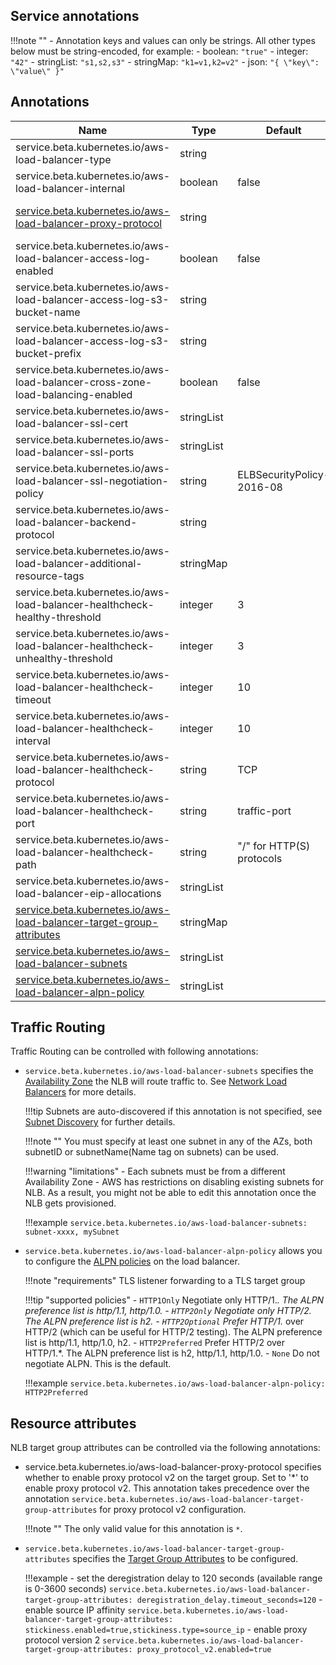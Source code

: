 ## Service annotations

!!!note ""
    - Annotation keys and values can only be strings. All other types below must be string-encoded, for example:
        - boolean: `"true"`
        - integer: `"42"`
        - stringList: `"s1,s2,s3"`
        - stringMap: `"k1=v1,k2=v2"`
        - json: `"{ \"key\": \"value\" }"`

## Annotations
| Name                                                                           | Type       | Default                   | Notes                  |
|--------------------------------------------------------------------------------|------------|---------------------------|------------------------|
| service.beta.kubernetes.io/aws-load-balancer-type                              | string     |                           |                        |
| service.beta.kubernetes.io/aws-load-balancer-internal                          | boolean    | false                     |                        |
| [service.beta.kubernetes.io/aws-load-balancer-proxy-protocol](#proxy-protocol-v2)                 | string     |        | Set to `"*"` to enable |
| service.beta.kubernetes.io/aws-load-balancer-access-log-enabled                | boolean    | false                     |                        |
| service.beta.kubernetes.io/aws-load-balancer-access-log-s3-bucket-name         | string     |                           |                        |
| service.beta.kubernetes.io/aws-load-balancer-access-log-s3-bucket-prefix       | string     |                           |                        |
| service.beta.kubernetes.io/aws-load-balancer-cross-zone-load-balancing-enabled | boolean    | false                     |                        |
| service.beta.kubernetes.io/aws-load-balancer-ssl-cert                          | stringList |                           |                        |
| service.beta.kubernetes.io/aws-load-balancer-ssl-ports                         | stringList |                           |                        |
| service.beta.kubernetes.io/aws-load-balancer-ssl-negotiation-policy            | string     | ELBSecurityPolicy-2016-08 |                        |
| service.beta.kubernetes.io/aws-load-balancer-backend-protocol                  | string     |                           |                        |
| service.beta.kubernetes.io/aws-load-balancer-additional-resource-tags          | stringMap  |                           |                        |
| service.beta.kubernetes.io/aws-load-balancer-healthcheck-healthy-threshold     | integer    | 3                         |                        |
| service.beta.kubernetes.io/aws-load-balancer-healthcheck-unhealthy-threshold   | integer    | 3                         |                        |
| service.beta.kubernetes.io/aws-load-balancer-healthcheck-timeout               | integer    | 10                        |                        |
| service.beta.kubernetes.io/aws-load-balancer-healthcheck-interval              | integer    | 10                        |                        |
| service.beta.kubernetes.io/aws-load-balancer-healthcheck-protocol              | string     | TCP                       |                        |
| service.beta.kubernetes.io/aws-load-balancer-healthcheck-port                  | string     | traffic-port              |                        |
| service.beta.kubernetes.io/aws-load-balancer-healthcheck-path                  | string     | "/" for HTTP(S) protocols |                        |
| service.beta.kubernetes.io/aws-load-balancer-eip-allocations                   | stringList |                           |                        |
| [service.beta.kubernetes.io/aws-load-balancer-target-group-attributes](#target-group-attributes)  | stringMap  |        |                        |
| [service.beta.kubernetes.io/aws-load-balancer-subnets](#subnets)              | stringList  |                           |                        |
| [service.beta.kubernetes.io/aws-load-balancer-alpn-policy](#alpn-policy)      | stringList  |                           |                        |


## Traffic Routing
Traffic Routing can be controlled with following annotations:

- <a name="subnets">`service.beta.kubernetes.io/aws-load-balancer-subnets`</a> specifies the [Availability Zone](http://docs.aws.amazon.com/AWSEC2/latest/UserGuide/using-regions-availability-zones.html)
the NLB will route traffic to. See [Network Load Balancers](https://docs.aws.amazon.com/elasticloadbalancing/latest/network/network-load-balancers.html#availability-zones) for more details.

    !!!tip
        Subnets are auto-discovered if this annotation is not specified, see [Subnet Discovery](../controller/subnet_discovery.md) for further details.

    !!!note ""
        You must specify at least one subnet in any of the AZs, both subnetID or subnetName(Name tag on subnets) can be used.

    !!!warning "limitations"
        - Each subnets must be from a different Availability Zone
        - AWS has restrictions on disabling existing subnets for NLB. As a result, you might not be able to edit this annotation once the NLB gets provisioned.

    !!!example
        ```
        service.beta.kubernetes.io/aws-load-balancer-subnets: subnet-xxxx, mySubnet
        ```
- <a name="alpn-policy">`service.beta.kubernetes.io/aws-load-balancer-alpn-policy`</a> allows you to configure the [ALPN policies](https://docs.aws.amazon.com/elasticloadbalancing/latest/network/create-tls-listener.html#alpn-policies)
on the load balancer.

    !!!note "requirements"
        TLS listener forwarding to a TLS target group

    !!!tip "supported policies"
        - `HTTP1Only` Negotiate only HTTP/1.*. The ALPN preference list is http/1.1, http/1.0.
        - `HTTP2Only` Negotiate only HTTP/2. The ALPN preference list is h2.
        - `HTTP2Optional` Prefer HTTP/1.* over HTTP/2 (which can be useful for HTTP/2 testing). The ALPN preference list is http/1.1, http/1.0, h2.
        - `HTTP2Preferred` Prefer HTTP/2 over HTTP/1.*. The ALPN preference list is h2, http/1.1, http/1.0.
        - `None` Do not negotiate ALPN. This is the default.

    !!!example
        ```
        service.beta.kubernetes.io/aws-load-balancer-alpn-policy: HTTP2Preferred
        ```

## Resource attributes
NLB target group attributes can be controlled via the following annotations:

- <a name="proxy-protocol-v2">service.beta.kubernetes.io/aws-load-balancer-proxy-protocol</a> specifies whether to enable proxy protocol v2 on the target group.
Set to '*' to enable proxy protocol v2. This annotation takes precedence over the annotation `service.beta.kubernetes.io/aws-load-balancer-target-group-attributes`
for proxy protocol v2 configuration.

    !!!note ""
        The only valid value for this annotation is `*`.

- <a name="target-group-attributes">`service.beta.kubernetes.io/aws-load-balancer-target-group-attributes`</a> specifies the
[Target Group Attributes](https://docs.aws.amazon.com/elasticloadbalancing/latest/network/load-balancer-target-groups.html#target-group-attributes) to be configured.

    !!!example
        - set the deregistration delay to 120 seconds (available range is 0-3600 seconds)
            ```
            service.beta.kubernetes.io/aws-load-balancer-target-group-attributes: deregistration_delay.timeout_seconds=120
            ```
        - enable source IP affinity
            ```
            service.beta.kubernetes.io/aws-load-balancer-target-group-attributes: stickiness.enabled=true,stickiness.type=source_ip
            ```
        - enable proxy protocol version 2
            ```
            service.beta.kubernetes.io/aws-load-balancer-target-group-attributes: proxy_protocol_v2.enabled=true
            ```
